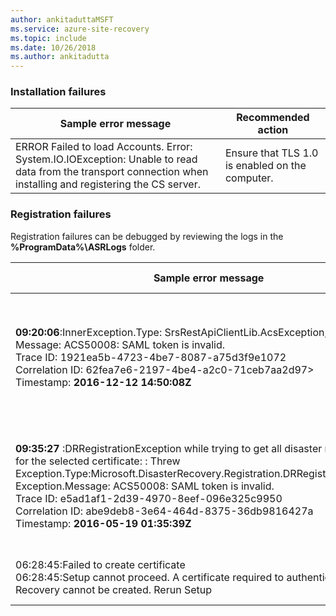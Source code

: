 ```yaml
---
author: ankitaduttaMSFT
ms.service: azure-site-recovery
ms.topic: include
ms.date: 10/26/2018
ms.author: ankitadutta
---
```


### Installation failures
| **Sample error message** | **Recommended action** |
|--------------------------|------------------------|
|ERROR   Failed to load Accounts. Error: System.IO.IOException: Unable to read data from the transport connection when installing and registering the CS server.| Ensure that TLS 1.0 is enabled on the computer. |

### Registration failures
Registration failures can be debugged by reviewing the logs in the **%ProgramData%\ASRLogs** folder.

| **Sample error message** | **Recommended action** |
|--------------------------|------------------------|
|**09:20:06**:InnerException.Type: SrsRestApiClientLib.AcsException,InnerException.<br>Message: ACS50008: SAML token is invalid.<br>Trace ID: 1921ea5b-4723-4be7-8087-a75d3f9e1072<br>Correlation ID: 62fea7e6-2197-4be4-a2c0-71ceb7aa2d97><br>Timestamp: **2016-12-12 14:50:08Z<br>** | Ensure that the time on your system clock is not more than 15 minutes off the local time. Rerun the installer to complete the registration.|
|**09:35:27** :DRRegistrationException while trying to get all disaster recovery vault for the selected certificate: : Threw Exception.Type:Microsoft.DisasterRecovery.Registration.DRRegistrationException, Exception.Message: ACS50008: SAML token is invalid.<br>Trace ID: e5ad1af1-2d39-4970-8eef-096e325c9950<br>Correlation ID: abe9deb8-3e64-464d-8375-36db9816427a<br>Timestamp: **2016-05-19 01:35:39Z**<br> | Ensure that the time on your system clock is not more than 15 minutes off the local time. Rerun the installer to complete the registration.|
|06:28:45:Failed to create certificate<br>06:28:45:Setup cannot proceed. A certificate required to authenticate to Site Recovery cannot be created. Rerun Setup | Ensure that you're running setup as a local administrator. |
